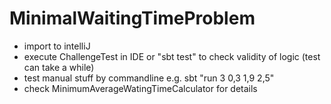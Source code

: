 # MinimalWaitingTimeProblem

* import to intelliJ
* execute ChallengeTest in IDE or "sbt test" to check validity of logic (test can take a while)
* test manual stuff by commandline e.g. sbt "run 3 0,3 1,9 2,5"
* check MinimumAverageWatingTimeCalculator for details